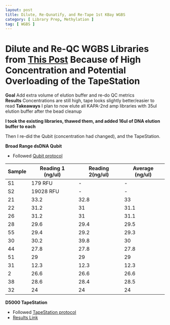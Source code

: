 ```yaml
---
layout: post
title: Dilute, Re-Qunatify, and Re-Tape 1st KBay WGBS
category: [ Library Prep, Methylation ]
tag: [ WGBS ]
---
```


# Dilute and Re-QC WGBS Libraries from [This Post](https://meschedl.github.io/MESPutnam_Open_Lab_Notebook/Kbay-WGBS-1/) Because of High Concentration and Potential Overloading of the TapeStation

**Goal** Add extra volume of elution buffer and re-do QC metrics  
**Results** Concentrations are still high, tape looks slightly better/easier to read
**Takeaways** I plan to now elute all KAPA-2nd amp libraries with 35ul elution buffer after the bead cleanup

**I took the existing libraries, thawed them, and added 16ul of DNA elution buffer to each**

Then I re-did the Qubit (concentration had changed), and the TapeStation.

**Broad Range dsDNA Qubit**
- Followed [Qubit protocol](https://github.com/meschedl/PPP-Lab-Resources/blob/master/Protocols/Qubit-Assay-Protocol.md)

|Sample|Reading 1 (ng/ul)|Reading 2(ng/ul)|Average (ng/ul)|
|---|---|---|---|
|S1|179 RFU|-|-|
|S2|19028 RFU|-|-|
|21|33.2|32.8|33|
|22|31.2|31|31.1|
|26|31.2|31|31.1|
|28|29.6|29.4|29.5|
|55|29.4|29.2|29.3|
|30|30.2|39.8|30|
|44|27.8|27.8|27.8|
|51|29|29|29|
|31|12.3|12.3|12.3|
|2|26.6|26.6|26.6|
|38|28.6|28.4|28.5|
|32|24|24|24|

**D5000 TapeStation**
- Followed [TapeStation protocol](https://meschedl.github.io/MESPutnam_Open_Lab_Notebook/DNA-Tapestation/)
- [Results Link](https://github.com/meschedl/MESPutnam_Open_Lab_Notebook/blob/master/tapestation_pdfs/2021-05-13%20-%2016.56.08.pdf)
